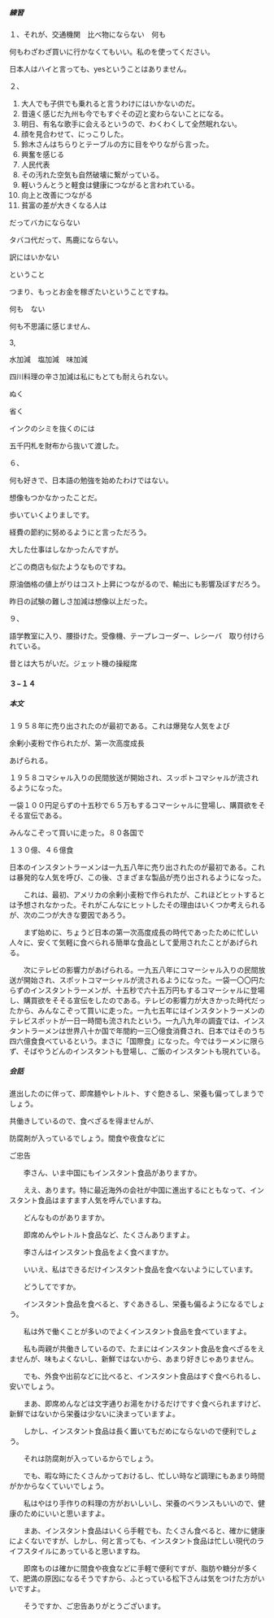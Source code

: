 ##### 練習

１、それが、交通機関　比べ物にならない　何も

何もわざわざ買いに行かなくてもいい。私のを使ってください。　　

日本人はハイと言っても、yesということはありません。　　

２、

1. 大人でも子供でも乗れると言うわけにはいかないのだ。
2. 昔遠く感じだ九州も今でもすぐその辺と変わらないことになる。
3. 明日、有名な歌手に会えるというので、わくわくして全然眠れない。
4. 顔を見合わせて、にっこりした。
5. 鈴木さんはちらりとテーブルの方に目をやりながら言った。
6. 興奮を感じる
7. 人民代表
8. その汚れた空気も自然破壊に繋がっている。
9. 軽いうんとうと軽食は健康につながると言われている。
10. 向上と改善につながる
11. 貧富の差が大きくなる人は

だってバカにならない

タバコ代だって、馬鹿にならない。

訳にはいかない

ということ

つまり、もっとお金を稼ぎたいということですね。

何も　ない

何も不思議に感じません、

3,

水加減　塩加減　味加減

四川料理の辛さ加減は私にもとても耐えられない。

ぬく

省く

インクのシミを抜くのには

五千円札を財布から抜いて渡した。

６、

何も好きで、日本語の勉強を始めたわけではない。

想像もつかなかったことだ。　　

歩いていくよりましです。

経費の節約に努めるようにと言っただろう。

大した仕事はしなかったんですが。

どこの商店も似たようなものですね。

原油価格の値上がりはコスト上昇につながるので、輸出にも影響及ぼすだろう。

昨日の試験の難しさ加減は想像以上だった。

９、

語学教室に入り、腰掛けた。受像機、テープレコーダー、レシーバ　取り付けられている。

昔とは大ちがいだ。ジェット機の操縦席　

#### ３−１４

##### 本文

１９５８年に売り出されたのが最初である。これは爆発な人気をよび

余剰小麦粉で作られたが、第一次高度成長

あげられる。

１９５８コマシャル入りの民間放送が開始され、スッポトコマシャルが流されるようになった。

一袋１００円足らずの十五秒で６５万もするコマーシャルに登場し、購買欲をそそる宣伝である。

みんなこぞって買いに走った。８０各国で

１３０億、４６億食



日本のインスタントラーメンは一九五八年に売り出されたのが最初である。これは暴発的な人気を呼び、この後、さまざまな製品が売り出されるようになった。

　　これは、最初、アメリカの余剰小麦粉で作られたが、これほどヒットするとは予想されなかった。それがこんなにヒットしたその理由はいくつか考えられるが、次の二つが大きな要因であろう。

　　まず始めに、ちょうど日本の第一次高度成長の時代であったために忙しい人々に、安くて気軽に食べられる簡単な食品として愛用されたことがあげられる。

　　次にテレビの影響力があげられる。一九五八年にコマーシャル入りの民間放送が開始され、スポットコマーシャルが流されるようになった。一袋一〇〇円たらずのインスタントラーメンが、十五秒で六十五万円もするコマーシャルに登場し、購買欲をそそる宣伝をしたのである。テレビの影響力が大きかった時代だったから、みんなこぞって買いに走った。一九七五年にはインスタントラーメンのテレビスポットが一日一時間も流されたという。一九八九年の調査では、インスタントラーメンは世界八十か国で年間約一三〇億食消費され、日本ではそのうち四六億食食べているという。まさに「国際食」になった。今ではラーメンに限らず、そばやうどんのインスタントも登場し、ご飯のインスタントも現れている。

##### 会話

進出したのに伴って、即席麺やレトルト、すぐ飽きるし、栄養も偏ってしまうでしょう。

共働きしているので、食べざるを得ませんが、

防腐剤が入っているでしょう。間食や夜食などに

ご忠告



　　李さん、いま中国にもインスタント食品がありますか。

　　ええ、あります。特に最近海外の会社が中国に進出するにともなって、インスタント食品はますます人気を呼んでいますね。

　　どんなものがありますか。

　　即席めんやレトルト食品など、たくさんありますよ。 

　　李さんはインスタント食品をよく食べますか。

　　いいえ、私はできるだけインスタント食品を食べないようにしています。

　　どうしてですか。

　　インスタント食品を食べると、すぐあきるし、栄養も偏るようになるでしょう。

　　私は外で働くことが多いのでよくインスタント食品を食べていますよ。

　　私も両親が共働きしているので、たまにはインスタント食品を食べざるをえませんが、味もよくないし、新鮮ではないから、あまり好きじゃありません。

　　でも、外食や出前などに比べると、インスタント食品はすぐ食べられるし、安いでしょう。

　　まあ、即席めんなどは文字通りお湯をかけるだけですぐ食べられますけど、新鮮ではないから栄養は少ないに決まっていますよ。

　　しかし、インスタント食品は長く置いてもだめにならないので便利でしょう。

　　それは防腐剤が入っているからでしょう。

　　でも、暇な時にたくさんかっておけるし、忙しい時など調理にもあまり時間がかからなくていいでしょう。

　　私はやはり手作りの料理の方がおいしいし、栄養のべランスもいいので、健康のためにいいと思いますよ。

　　まあ、インスタント食品はいくら手軽でも、たくさん食べると、確かに健康によくないですが、しかし、何と言っても、インスタント食品は忙しい現代のライフスタイルにあっていると思いますね。

　　即席ものは確かに間食や夜食などに手軽で便利ですが、脂肪や糖分が多くて、肥満の原因になるそうですから、ふとっている松下さんは気をつけた方がいいですよ。

　　そうですか、ご忠告ありがとうございます。

##### 